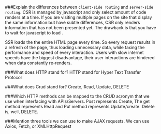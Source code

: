 
###Explain the differences between `client-side routing` and `server-side routing`.
CSR is managed by javascript and only select amount of code renders at a time. If you are visiting
multiple pages on the site that display the same information but have subtle differences, CSR only renders
information that has not been presented yet. The drawback is that you have to wait for javascript to load .

SSR loads the the entire HTML page every time. So every request results in a refresh of the page, thus loading unnecessary data, while taxing the performance and speed of every interaction. Users with slow internet speeds have the biggest disadvantage, their user interactions are hindered when data constantly re-renders.

###What does HTTP stand for?
HTTP stand for Hyper Text Transfer Protocol

###What does Crud stand for?
Create, Read, Update, DELETE


###Which HTTP methods can be mapped to the CRUD acronym that we use when interfacing with APIs/Servers.
Post represents Create, The get method represents Read and Put method represents Update/create. Delete is, well, DELETE.


###Mention three tools we can use to make AJAX requests.
We can use Axios, Fetch, or XMLHttpRequest
